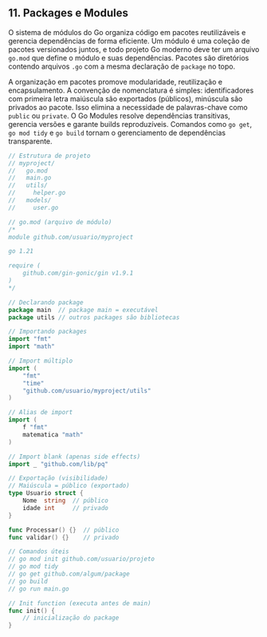 ## 11. Packages e Modules

O sistema de módulos do Go organiza código em pacotes reutilizáveis e gerencia dependências de forma eficiente. Um módulo é uma coleção de pacotes versionados juntos, e todo projeto Go moderno deve ter um arquivo `go.mod` que define o módulo e suas dependências. Pacotes são diretórios contendo arquivos `.go` com a mesma declaração de `package` no topo.

A organização em pacotes promove modularidade, reutilização e encapsulamento. A convenção de nomenclatura é simples: identificadores com primeira letra maiúscula são exportados (públicos), minúscula são privados ao pacote. Isso elimina a necessidade de palavras-chave como `public` ou `private`. O Go Modules resolve dependências transitivas, gerencia versões e garante builds reproduzíveis. Comandos como `go get`, `go mod tidy` e `go build` tornam o gerenciamento de dependências transparente.

```go
// Estrutura de projeto
// myproject/
//   go.mod
//   main.go
//   utils/
//     helper.go
//   models/
//     user.go

// go.mod (arquivo de módulo)
/*
module github.com/usuario/myproject

go 1.21

require (
    github.com/gin-gonic/gin v1.9.1
)
*/

// Declarando package
package main  // package main = executável
package utils // outros packages são bibliotecas

// Importando packages
import "fmt"
import "math"

// Import múltiplo
import (
    "fmt"
    "time"
    "github.com/usuario/myproject/utils"
)

// Alias de import
import (
    f "fmt"
    matematica "math"
)

// Import blank (apenas side effects)
import _ "github.com/lib/pq"

// Exportação (visibilidade)
// Maiúscula = público (exportado)
type Usuario struct {
    Nome  string  // público
    idade int     // privado
}

func Processar() {}  // público
func validar() {}    // privado

// Comandos úteis
// go mod init github.com/usuario/projeto
// go mod tidy
// go get github.com/algum/package
// go build
// go run main.go

// Init function (executa antes de main)
func init() {
    // inicialização do package
}
```